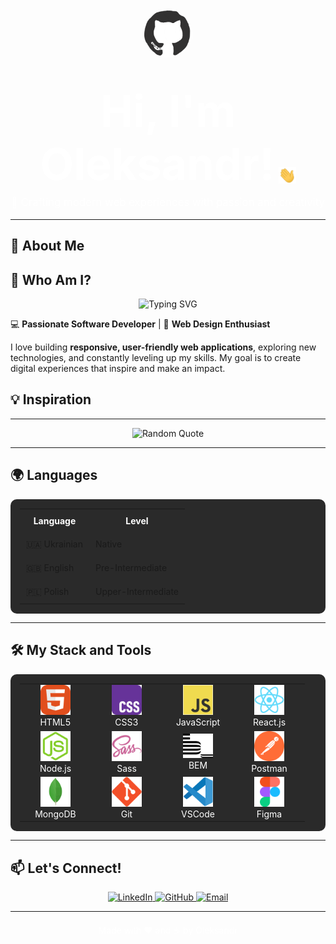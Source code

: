 <div id="header" align="center">
  <img src="./assets/github.gif" width="80" style="border-radius: 50%;"/>
  <h1>
    <span style="color: #ffffff; font-size: 2.5em;">Hi, I'm Oleksandr!</span>
    <img src="./assets/giphy.gif" width="28px" alt="GIF" style="vertical-align: middle;"/>
  </h1>
  <p style="font-size: 1.2em; color: #ffffff; margin-top: -10px;">
    🚀 Crafting modern web experiences with passion and creativity
  </p>
</div>

---

## 🌟 About Me
## 🚀 Who Am I?

<div align="center">
  <img src="https://readme-typing-svg.demolab.com?font=Fira+Code&size=20&pause=1000&color=FFFFFF&center=true&vCenter=true&width=435&lines=Frontend+Developer;React+Enthusiast;Node.js+Explorer;Always+Learning!" alt="Typing SVG"/>
</div>

💻 **Passionate Software Developer** | 🎨 **Web Design Enthusiast**  

I love building **responsive, user-friendly web applications**, exploring new technologies, and constantly leveling up my skills. My goal is to create digital experiences that inspire and make an impact.

## 💡 Inspiration

---

<div align="center">
  <img src="https://quotes-github-readme.vercel.app/api?type=horizontal&theme=dracula" alt="Random Quote"/>
</div>

---

## 🌍 Languages

<div align="center">
  <table style="border: none; background: #2a2a2a; border-radius: 10px; padding: 15px;">
    <tr>
      <th style="padding: 10px; color: #ffffff;">Language</th>
      <th style="padding: 10px; color: #ffffff;">Level</th>
    </tr>
    <tr>
      <td style="padding: 10px;">🇺🇦 Ukrainian</td>
      <td style="padding: 10px;">Native</td>
    </tr>
    <tr>
      <td style="padding: 10px;">🇬🇧 English</td>
      <td style="padding: 10px;">Pre-Intermediate</td>
    </tr>
    <tr>
      <td style="padding: 10px;">🇵🇱 Polish</td>
      <td style="padding: 10px;">Upper-Intermediate</td>
    </tr>
  </table>
</div>

---

## 🛠 My Stack and Tools

<div align="center">
  <table style="border: none; background: #2a2a2a; border-radius: 10px; padding: 15px;">
    <tr>
      <td align="center" width="100">
        <img src="./images/01-html5.svg" width="48" alt="HTML5"/>
        <br><span style="color: #ffffff;">HTML5</span>
      </td>
      <td align="center" width="100">
        <img src="./images/02-css3.svg" width="48" alt="CSS3"/>
        <br><span style="color: #ffffff;">CSS3</span>
      </td>
      <td align="center" width="100">
        <img src="./images/03-javascript.svg" width="48" alt="JavaScript"/>
        <br><span style="color: #ffffff;">JavaScript</span>
      </td>
      <td align="center" width="100">
        <img src="./images/06-react.svg" width="48" alt="React.js"/>
        <br><span style="color: #ffffff;">React.js</span>
      </td>
    </tr>
    <tr>
      <td align="center" width="100">
        <img src="./images/08-nodejs.svg" width="48" alt="Node.js"/>
        <br><span style="color: #ffffff;">Node.js</span>
      </td>
      <td align="center" width="100">
        <img src="./images/10-sass.svg" width="48" alt="Sass"/>
        <br><span style="color: #ffffff;">Sass</span>
      </td>
      <td align="center" width="100">
        <img src="./images/11-bem.svg" width="48" alt="BEM"/>
        <br><span style="color: #ffffff;">BEM</span>
      </td>
      <td align="center" width="100">
        <img src="./images/14-postman.svg" width="48" alt="Postman"/>
        <br><span style="color: #ffffff;">Postman</span>
      </td>
    </tr>
    <tr>
      <td align="center" width="100">
        <img src="./images/15-mongodb.svg" width="48" alt="MongoDB"/>
        <br><span style="color: #ffffff;">MongoDB</span>
      </td>
      <td align="center" width="100">
        <img src="./images/16-git.svg" width="48" alt="Git"/>
        <br><span style="color: #ffffff;">Git</span>
      </td>
      <td align="center" width="100">
        <img src="./images/17-vscode.svg" width="48" alt="VSCode"/>
        <br><span style="color: #ffffff;">VSCode</span>
      </td>
      <td align="center" width="100">
        <img src="./images/18-figma.svg" width="48" alt="Figma"/>
        <br><span style="color: #ffffff;">Figma</span>
      </td>
    </tr>
  </table>
</div>

---

## 📫 Let's Connect!

<div align="center">
  <a href="https://linkedin.com/in/YOUR_LINKEDIN_PROFILE" target="_blank">
    <img src="https://img.shields.io/badge/LinkedIn-%230077B5.svg?&style=for-the-badge&logo=linkedin&logoColor=white" alt="LinkedIn"/>
  </a>
  <a href="https://github.com/EspFerevo" target="_blank">
    <img src="https://img.shields.io/badge/GitHub-%23121011.svg?&style=for-the-badge&logo=github&logoColor=white" alt="GitHub"/>
  </a>
  <a href="mailto:YOUR_EMAIL@example.com">
    <img src="https://img.shields.io/badge/Email-%23D14836.svg?&style=for-the-badge&logo=gmail&logoColor=white" alt="Email"/>
  </a>
</div>

---

<div align="center" style="margin-top: 20px;">
  <p style="color: #ffffff;">Made with ❤️ and ☕ by Oleksandr</p>
</div>
